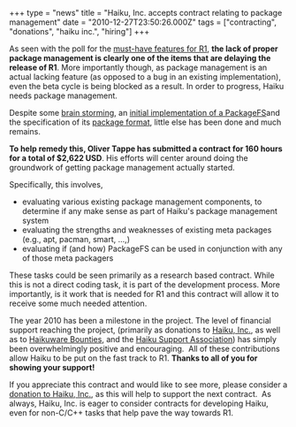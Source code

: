 +++
type = "news"
title = "Haiku, Inc. accepts contract relating to package management"
date = "2010-12-27T23:50:26.000Z"
tags = ["contracting", "donations", "haiku inc.", "hiring"]
+++

As seen with the poll for the <a href="http://dev.haiku-os.org/wiki/FutureHaikuFeatures">must-have features for R1</a>, <strong>the lack of proper package management is clearly one of the items that are delaying the release of R1</strong>. More importantly though, as package management is an actual lacking feature (as opposed to a bug in an existing implementation), even the beta cycle is being blocked as a result. In order to progress, Haiku needs package management.
<!--break-->
Despite some <a href="http://dev.haiku-os.org/wiki/PackageManagerIdeas">brain storming</a>, an <a href="http://dev.haiku-os.org/browser/haiku/trunk/src/add-ons/kernel/file_systems/packagefs">initial implementation of a PackageFS</a>and the specification of its <a href="http://dev.haiku-os.org/wiki/PackageFormat">package format</a>, little else has been done and much remains. 
 
<strong>To help remedy this, Oliver Tappe has submitted a contract for 160 hours for a total of $2,622 USD</strong>. His efforts will center around doing the groundwork of getting package management actually started. 
 
Specifically, this involves, 
<ul>
<li>evaluating various existing package management components, to determine if any make sense as part of Haiku's package management system</li>
<li>evaluating the strengths and weaknesses of existing meta packages (e.g., apt, pacman, smart, ...,)</li>
<li>evaluating if (and how) PackageFS can be used in conjunction with any of those meta packagers</li>
</ul>
 
These tasks could be seen primarily as a research based contract. While this is not a direct coding task, it is part of the development process. More importantly, is it work that is needed for R1 and this contract will allow it to receive some much needed attention.
 
The year 2010 has been a milestone in the project. The level of financial support reaching the project, (primarily as donations to <a href="http://www.haiku-inc.org">Haiku, Inc.</a>, as well as to <a href="http://haikuware.com/bounties">Haikuware Bounties</a>, and the <a href="http://haiku-support-association.org/index-eng.html">Haiku Support Association</a>) has simply been overwhelmingly positive and encouraging.  All of these contributions allow Haiku to be put on the fast track to R1. <strong>Thanks to all of you for showing your support!</strong> 

If you appreciate this contract and would like to see more, please consider a <a href="http://www.haiku-inc.org/donations.html">donation to Haiku, Inc.</a>, as this will help to support the next contract.  As always, Haiku, Inc. is eager to consider contracts for developing Haiku, even for non-C/C++ tasks that help pave the way towards R1.